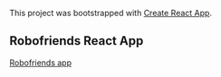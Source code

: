 This project was bootstrapped with [Create React App](https://github.com/facebookincubator/create-react-app).

## Robofriends React App

[Robofriends app](http://enderb-robofriends.surge.sh/)
